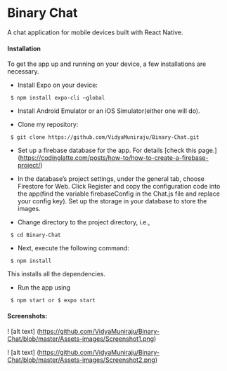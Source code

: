 # Binary Chat

A chat application for mobile devices built with React Native.

#### Installation

To get the app up and running on your device, a few installations are necessary.

* Install Expo on your device:
```
 $ npm install expo-cli —global

 ```

* Install Android Emulator or an iOS Simulator(either one will do).

* Clone my repository:
```
 $ git clone https://github.com/VidyaMuniraju/Binary-Chat.git

 ```

* Set up a firebase database for the app. For details [check this page.] (https://codinglatte.com/posts/how-to/how-to-create-a-firebase-project/)

* In the database’s project settings, under the general tab, choose Firestore for Web. Click Register and copy the configuration code into the app(find the variable firebaseConfig in the Chat.js file and replace your config key).
Set up the storage in your database to store the images.

* Change directory to the project directory, i.e., 
```
 $ cd Binary-Chat
```

* Next, execute the following command:
```
 $ npm install

 ```
This installs all the dependencies.

* Run the app using
```
 $ npm start or $ expo start
```

#### Screenshots:
! [alt text] (https://github.com/VidyaMuniraju/Binary-Chat/blob/master/Assets-images/Screenshot1.png)

! [alt text] (https://github.com/VidyaMuniraju/Binary-Chat/blob/master/Assets-images/Screenshot2.png)
